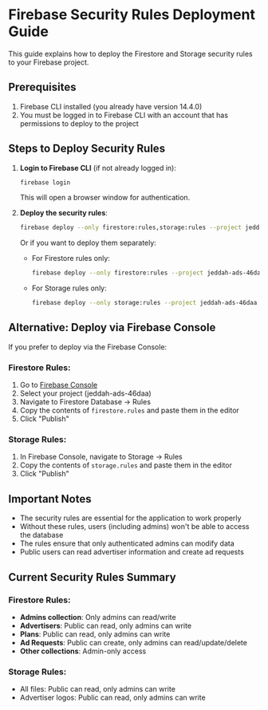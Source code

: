 # Firebase Security Rules Deployment Guide

This guide explains how to deploy the Firestore and Storage security rules to your Firebase project.

## Prerequisites

1. Firebase CLI installed (you already have version 14.4.0)
2. You must be logged in to Firebase CLI with an account that has permissions to deploy to the project

## Steps to Deploy Security Rules

1. **Login to Firebase CLI** (if not already logged in):
   ```bash
   firebase login
   ```
   This will open a browser window for authentication.

2. **Deploy the security rules**:
   ```bash
   firebase deploy --only firestore:rules,storage:rules --project jeddah-ads-46daa
   ```

   Or if you want to deploy them separately:
   - For Firestore rules only:
     ```bash
     firebase deploy --only firestore:rules --project jeddah-ads-46daa
     ```
   - For Storage rules only:
     ```bash
     firebase deploy --only storage:rules --project jeddah-ads-46daa
     ```

## Alternative: Deploy via Firebase Console

If you prefer to deploy via the Firebase Console:

### Firestore Rules:
1. Go to [Firebase Console](https://console.firebase.google.com/)
2. Select your project (jeddah-ads-46daa)
3. Navigate to Firestore Database → Rules
4. Copy the contents of `firestore.rules` and paste them in the editor
5. Click "Publish"

### Storage Rules:
1. In Firebase Console, navigate to Storage → Rules
2. Copy the contents of `storage.rules` and paste them in the editor
3. Click "Publish"

## Important Notes

- The security rules are essential for the application to work properly
- Without these rules, users (including admins) won't be able to access the database
- The rules ensure that only authenticated admins can modify data
- Public users can read advertiser information and create ad requests

## Current Security Rules Summary

### Firestore Rules:
- **Admins collection**: Only admins can read/write
- **Advertisers**: Public can read, only admins can write
- **Plans**: Public can read, only admins can write
- **Ad Requests**: Public can create, only admins can read/update/delete
- **Other collections**: Admin-only access

### Storage Rules:
- All files: Public can read, only admins can write
- Advertiser logos: Public can read, only admins can write